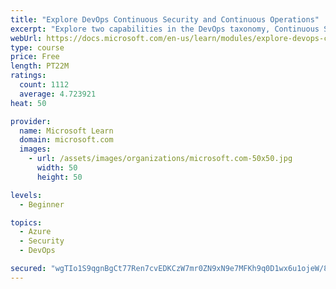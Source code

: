 ```yaml
---
title: "Explore DevOps Continuous Security and Continuous Operations"
excerpt: "Explore two capabilities in the DevOps taxonomy, Continuous Security and Continuous Operations."
webUrl: https://docs.microsoft.com/en-us/learn/modules/explore-devops-continuous-security-operations/
type: course
price: Free
length: PT22M
ratings:
  count: 1112
  average: 4.723921
heat: 50

provider:
  name: Microsoft Learn
  domain: microsoft.com
  images:
    - url: /assets/images/organizations/microsoft.com-50x50.jpg
      width: 50
      height: 50

levels:
  - Beginner

topics:
  - Azure
  - Security
  - DevOps

secured: "wgTIo1S9qgnBgCt77Ren7cvEDKCzW7mr0ZN9xN9e7MFKh9q0D1wx6u1ojeW/8A2gLp+W40B5+hNwR3NvmmiGtokGKZmuGxRV/eRdZ2i84U8hj87JPNELAM6LviNI+f8Q3g0s5IlkpUasBbzx0Tg69ZoYwnLeFmymI+7X7yOydHfQ3wmuXVPijGeYy/oD5lOFbecXD5cs70wX9mGLwKvG968TbGTHhzLpmxsfKIBbX/WyxqVtiRFPJwqrOG43WSyFy4zJyXfPud2HG16ZNYKlsmPwcb6ZZik9CIcm4aIAtamn5Pj/I0TgNfC9A1VSAR/ZqkqwOtAsrxzSMOLDmtYIwa+hk9Wa+DzvH1X7t4aXZ13sNWxE9/DWjGO2lwqwf6NdstLzI5NGOdA6RJ4pE0uhJ2nCrwCCP4e9oW6chk6iiq4=;84lyRZqDhlbp+mfUA+TbcQ=="
---
```


